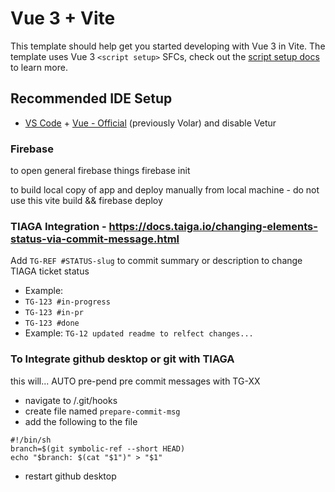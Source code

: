 # Vue 3 + Vite

This template should help get you started developing with Vue 3 in Vite. 
The template uses Vue 3 `<script setup>` SFCs, check out the [script setup docs](https://v3.vuejs.org/api/sfc-script-setup.html#sfc-script-setup) to learn more.

## Recommended IDE Setup

- [VS Code](https://code.visualstudio.com/) + [Vue - Official](https://marketplace.visualstudio.com/items?itemName=Vue.volar) (previously Volar) and disable Vetur


### Firebase

to open general firebase things
firebase init

to build local copy of app and deploy manually from local machine - do not use this
vite build && firebase deploy

### TIAGA Integration - https://docs.taiga.io/changing-elements-status-via-commit-message.html
Add `TG-REF #STATUS-slug` to commit summary or description to change TIAGA ticket status
- Example: 
- `TG-123 #in-progress`
- `TG-123 #in-pr`
- `TG-123 #done`
- Example: `TG-12 updated readme to relfect changes...`

### To Integrate github desktop or git with TIAGA 
this will...
AUTO pre-pend pre commit messages with TG-XX

- navigate to /.git/hooks
- create file named `prepare-commit-msg`
- add the following to the file

```
#!/bin/sh
branch=$(git symbolic-ref --short HEAD)
echo "$branch: $(cat "$1")" > "$1"
```

- restart github desktop